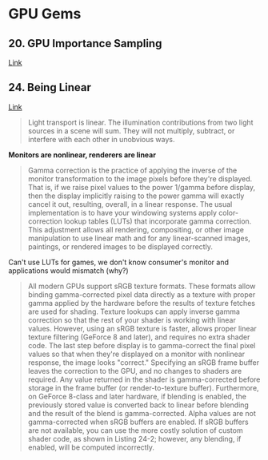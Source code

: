 # GPU Gems

## 20. GPU Importance Sampling
[Link](https://developer.nvidia.com/gpugems/GPUGems3/gpugems3_ch20.html)

## 24. Being Linear
[Link](https://developer.nvidia.com/gpugems/GPUGems3/gpugems3_ch24.html)

> Light transport is linear. The illumination contributions from two light sources in a scene will sum. They will not multiply, subtract, or interfere with each other in unobvious ways.

**Monitors are nonlinear, renderers are linear**

> Gamma correction is the practice of applying the inverse of the monitor transformation to the image pixels before they're displayed. That is, if we raise pixel values to the power 1/gamma before display, then the display implicitly raising to the power gamma will exactly cancel it out, resulting, overall, in a linear response.
> The usual implementation is to have your windowing systems apply color-correction lookup tables (LUTs) that incorporate gamma correction. This adjustment allows all rendering, compositing, or other image manipulation to use linear math and for any linear-scanned images, paintings, or rendered images to be displayed correctly.

Can't use LUTs for games, we don't know consumer's monitor and applications would mismatch (why?)

> All modern GPUs support sRGB texture formats. These formats allow binding gamma-corrected pixel data directly as a texture with proper gamma applied by the hardware before the results of texture fetches are used for shading. 
> Texture lookups can apply inverse gamma correction so that the rest of your shader is working with linear values. However, using an sRGB texture is faster, allows proper linear texture filtering (GeForce 8 and later), and requires no extra shader code.
> The last step before display is to gamma-correct the final pixel values so that when they're displayed on a monitor with nonlinear response, the image looks "correct." Specifying an sRGB frame buffer leaves the correction to the GPU, and no changes to shaders are required. Any value returned in the shader is gamma-corrected before storage in the frame buffer (or render-to-texture buffer). Furthermore, on GeForce 8-class and later hardware, if blending is enabled, the previously stored value is converted back to linear before blending and the result of the blend is gamma-corrected. Alpha values are not gamma-corrected when sRGB buffers are enabled. If sRGB buffers are not available, you can use the more costly solution of custom shader code, as shown in Listing 24-2; however, any blending, if enabled, will be computed incorrectly.



